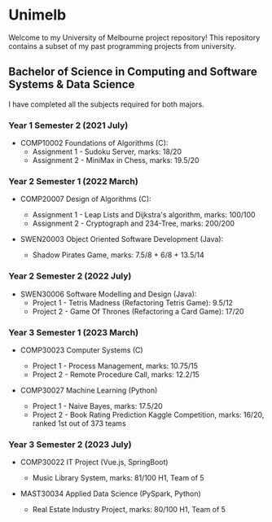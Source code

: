 # Unimelb

Welcome to my University of Melbourne project repository! This repository contains a subset of my past programming projects from university.

## Bachelor of Science in Computing and Software Systems & Data Science
I have completed all the subjects required for both majors.

### Year 1 Semester 2 (2021 July)
* COMP10002 Foundations of Algorithms (C):
    * Assignment 1 - Sudoku Server, marks: 18/20
    * Assignment 2 - MiniMax in Chess, marks: 19.5/20

### Year 2 Semester 1 (2022 March)
* COMP20007 Design of Algorithms (C):
    * Assignment 1 - Leap Lists and Dijkstra's algorithm, marks: 100/100
    * Assignment 2 - Cryptograph and 234-Tree, marks: 200/200

* SWEN20003 Object Oriented Software Development (Java):
    * Shadow Pirates Game, marks: 7.5/8 + 6/8 + 13.5/14

### Year 2 Semester 2 (2022 July)
* SWEN30006 Software Modelling and Design (Java):
    * Project 1 - Tetris Madness (Refactoring Tetris Game): 9.5/12
    * Project 2 - Game Of Thrones (Refactoring a Card Game): 17/20

### Year 3 Semester 1 (2023 March)
* COMP30023 Computer Systems (C)
    * Project 1 - Process Management, marks: 10.75/15
    * Project 2 - Remote Procedure Call, marks: 12.2/15

* COMP30027 Machine Learning (Python)
    * Project 1 - Naive Bayes, marks: 17.5/20
    * Project 2 - Book Rating Prediction Kaggle Competition, marks: 16/20, ranked 1st out of 373 teams

### Year 3 Semester 2 (2023 July)
* COMP30022 IT Project (Vue.js, SpringBoot)
    * Music Library System, marks: 81/100 H1, Team of 5

* MAST30034 Applied Data Science (PySpark, Python)
    * Real Estate Industry Project, marks: 80/100 H1, Team of 5

